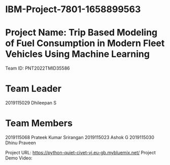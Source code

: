 # IBM-Project-7801-1658899563
# Project Name: Trip Based Modeling of Fuel Consumption in Modern Fleet Vehicles Using Machine Learning

Team ID: PNT2022TMID35586
# Team Leader
2019115029 Dhileepan S
# Team Members
2019115068 Prateek Kumar Srirangan
2019115023 Ashok G
2019115030 Dhinu Praveen

Project URL: https://python-quiet-civet-vj.eu-gb.mybluemix.net/
Project Demo Video: 
